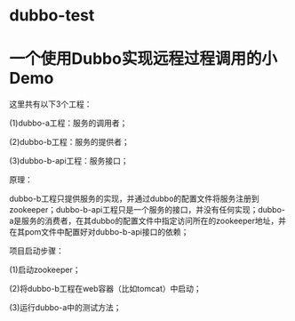 # dubbo-test
<h1>一个使用Dubbo实现远程过程调用的小Demo</h1>

这里共有以下3个工程：

   (1)dubbo-a工程：服务的调用者；

   (2)dubbo-b工程：服务的提供者；

   (3)dubbo-b-api工程：服务接口；

原理：

   dubbo-b工程只提供服务的实现，并通过dubbo的配置文件将服务注册到zookeeper；dubbo-b-api工程只是一个服务的接口，并没有任何实现；dubbo-a是服务的消费者，在其dubbo的配置文件中指定访问所在的zookeeper地址，并在其pom文件中配置好对dubbo-b-api接口的依赖；


项目启动步骤：

   (1)启动zookeeper；

   (2)将dubbo-b工程在web容器（比如tomcat）中启动；

   (3)运行dubbo-a中的测试方法；
